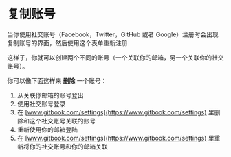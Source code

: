 # 复制账号

当你使用社交账号（Facebook，Twitter，GitHub 或者 Google）注册时会出现复制账号的界面，然后使用这个表单重新注册

这样子，你就可以创建两个不同的账号（一个关联你的邮箱，另一个关联你的社交账号）。

你可以像下面这样来 **删除** 一个账号：

1. 从关联你邮箱的账号登出
2. 使用社交账号登录
3. 在 [www.gitbook.com/settings](https://www.gitbook.com/settings) 里删除和这个社交账号关联的账号
4. 重新使用你的邮箱登陆
5. 在 [www.gitbook.com/settings](https://www.gitbook.com/settings) 里重新将你的社交账号和你的邮箱关联
